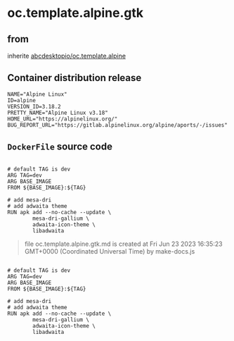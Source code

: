 # oc.template.alpine.gtk
## from
 inherite [abcdesktopio/oc.template.alpine](../oc.template.alpine)
## Container distribution release


``` 
NAME="Alpine Linux"
ID=alpine
VERSION_ID=3.18.2
PRETTY_NAME="Alpine Linux v3.18"
HOME_URL="https://alpinelinux.org/"
BUG_REPORT_URL="https://gitlab.alpinelinux.org/alpine/aports/-/issues"

```



## `DockerFile` source code

``` 

# default TAG is dev
ARG TAG=dev
ARG BASE_IMAGE
FROM ${BASE_IMAGE}:${TAG}

# add mesa-dri
# add adwaita theme
RUN apk add --no-cache --update \
        mesa-dri-gallium \
        adwaita-icon-theme \
        libadwaita

```


> file oc.template.alpine.gtk.md is created at Fri Jun 23 2023 16:35:23 GMT+0000 (Coordinated Universal Time) by make-docs.js

``` 

# default TAG is dev
ARG TAG=dev
ARG BASE_IMAGE
FROM ${BASE_IMAGE}:${TAG}

# add mesa-dri
# add adwaita theme
RUN apk add --no-cache --update \
        mesa-dri-gallium \
        adwaita-icon-theme \
        libadwaita

```

